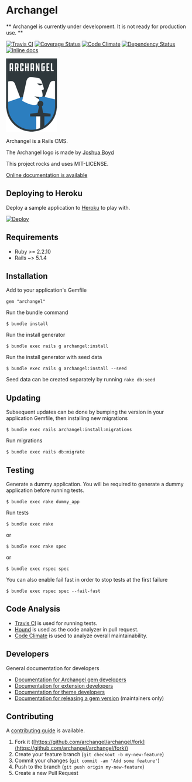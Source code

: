 # Archangel

** Archangel is currently under development. It is not ready for production use. **

[![Travis CI](https://travis-ci.org/archangel/archangel.svg?branch=master)](https://travis-ci.org/archangel/archangel)
[![Coverage Status](https://coveralls.io/repos/github/archangel/archangel/badge.svg?branch=master)](https://coveralls.io/github/archangel/archangel?branch=master)
[![Code Climate](https://codeclimate.com/github/archangel/archangel/badges/gpa.svg)](https://codeclimate.com/github/archangel/archangel)
[![Dependency Status](https://gemnasium.com/badges/github.com/archangel/archangel.svg)](https://gemnasium.com/github.com/archangel/archangel)
[![Inline docs](http://inch-ci.org/github/archangel/archangel.svg?branch=master)](http://inch-ci.org/github/archangel/archangel)

![Archangel](archangel.png "Archangel")

Archangel is a Rails CMS.

The Archangel logo is made by [Joshua Boyd](http://www.joshadamboyd.com/)

This project rocks and uses MIT-LICENSE.

[Online documentation is available](http://www.rubydoc.info/github/archangel/archangel/master)

## Deploying to Heroku

Deploy a sample application to [Heroku](https://www.heroku.com/) to play with.

[![Deploy](https://www.herokucdn.com/deploy/button.svg)](https://heroku.com/deploy?template=https://github.com/archangel/sample)

## Requirements

* Ruby >= 2.2.10
* Rails ~> 5.1.4

## Installation

Add to your application's Gemfile

```
gem "archangel"
```

Run the bundle command

```
$ bundle install
```

Run the install generator

```
$ bundle exec rails g archangel:install
```

Run the install generator with seed data

```
$ bundle exec rails g archangel:install --seed
```

Seed data can be created separately by running `rake db:seed`

## Updating

Subsequent updates can be done by bumping the version in your application Gemfile, then installing new migrations

```
$ bundle exec rails archangel:install:migrations
```

Run migrations

```
$ bundle exec rails db:migrate
```

## Testing

Generate a dummy application. You will be required to generate a dummy application before running tests.

```
$ bundle exec rake dummy_app
```

Run tests

```
$ bundle exec rake
```

or

```
$ bundle exec rake spec
```

or

```
$ bundle exec rspec spec
```

You can also enable fail fast in order to stop tests at the first failure

```
$ bundle exec rspec spec --fail-fast
```

## Code Analysis

* [Travis CI](https://travis-ci.org/) is used for running tests.
* [Hound](https://houndci.com/) is used as the code analyzer in pull request.
* [Code Climate](https://codeclimate.com/) is used to analyze overall maintainability.

## Developers

General documentation for developers

* [Documentation for Archangel gem developers](https://github.com/archangel/archangel/blob/master/docs/Developers.md)
* [Documentation for extension developers](https://github.com/archangel/archangel/blob/master/docs/ExtensionDevelopers.md)
* [Documentation for theme developers](https://github.com/archangel/archangel/blob/master/docs/ThemeDevelopers.md)
* [Documentation for releasing a gem version](https://github.com/archangel/archangel/blob/master/docs/Release.md) (maintainers only)

## Contributing

A [contributing guide](https://github.com/archangel/archangel/blob/master/CONTRIBUTING.md) is available.

1. Fork it ([https://github.com/archangel/archangel/fork](https://github.com/archangel/archangel/fork))
2. Create your feature branch (`git checkout -b my-new-feature`)
3. Commit your changes (`git commit -am 'Add some feature'`)
4. Push to the branch (`git push origin my-new-feature`)
5. Create a new Pull Request
